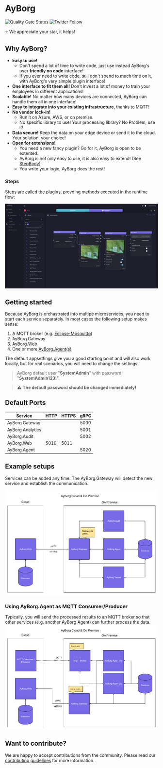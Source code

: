 # AyBorg

[![Quality Gate Status](https://sonarcloud.io/api/project_badges/measure?project=Source-Alchemists_AyBorg&metric=alert_status)](https://sonarcloud.io/summary/new_code?id=Source-Alchemists_AyBorg) [![Twitter Follow](https://img.shields.io/twitter/follow/ayborg_io?logo=twitter&style=flat-square)](https://twitter.com/ayborg_io?ref_src=twsrc%5Etfw)

:star:  We appreciate your star, it helps!

## Why AyBorg?

- **Easy to use!**
  - Don't spend a lot of time to write code, just use instead AyBorg's user **friendly no code** interface!
  - If you ever need to write code, still don't spend to much time on it, with AyBorg's very simple plugin interface!
- **One interface to fit them all!** Don't invest a lot of money to train your employees in different applications!
- **Scalable!** No matter how many devices are connected, AyBorg can handle them all in one interface!
- **Easy to integrate into your existing infrastructure**, thanks to MQTT!
- **No vendor lock-in!**
  - Run it on Azure, AWS, or on premise.
  - No specific library to use! Your processing library? No Problem, use it!
- **Data secure!** Keep the data on your edge device or send it to the cloud. Your solution, your choice!
- **Open for extensions!**
  - You need a new fancy plugin? Go for it, AyBorg is open to be extented.
  - AyBorg is not only easy to use, it is also easy to extend! (See [StepBody](doc/agent/plugins/custom-plugins.md#stepBody))
  - You write your logic, AyBorg does the rest!

### Steps

Steps are called the plugins, provding methods executed in the runtime flow:

![FlowScreenshot01](doc/img/FlowScreenshot01.png)

## Getting started

Because AyBorg is orchastrated into multipe microservices, you need to start each service separately.
In most cases the following setup makes sense:

1. A MQTT broker (e.g. [Eclipse-Mosquitto](https://mosquitto.org))
2. AyBorg.Gateway
3. AyBorg.Web
4. One or more [AyBorg.Agent(s)](doc/agent/agent.md)

The default appsettings give you a good starting point and will also work locally, but for real scenarios, you will need to change the settings.

> AyBorg default user "**SystemAdmin**" with password "**SystemAdmin123!**".

> :warning: **The default password should be changed immediately!**

## Default Ports

| Service          | HTTP | HTTPS | gRPC |
| ---------------- | ---- | ----- | ---- |
| AyBorg.Gateway   |      |       | 5000 |
| AyBorg.Analytics |      |       | 5001 |
| AyBorg.Audit     |      |       | 5002 |
| AyBorg.Web       | 5010 | 5011  |      |
| AyBorg.Agent     |      |       | 5020 |

## Example setups

Services can be added any time. The AyBorg.Gateway will detect the new service and establish the communication.

![BlockDiagram](doc/img/block_diagram.png)

### Using AyBorg.Agent as MQTT Consumer/Producer

Typically, you will send the processed results to an MQTT broker so that other services (e.g. another AyBorg.Agent) can further process the data.
![BlockDiagram](doc/img/block_diagram2.png)

## Want to contribute?

We are happy to accept contributions from the community. Please read our [contributing guidelines](CONTRIBUTING.md) for more information.
